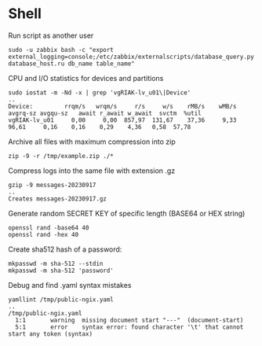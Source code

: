 # Shell
Run script as another user
````
sudo -u zabbix bash -c "export external_logging=console;/etc/zabbix/externalscripts/database_query.py database_host.ru db_name table_name"
````
CPU and I/O statistics for devices and partitions
````
sudo iostat -m -Nd -x | grep 'vgRIAK-lv_u01\|Device'
..
Device:         rrqm/s   wrqm/s     r/s     w/s    rMB/s    wMB/s avgrq-sz avgqu-sz   await r_await w_await  svctm  %util
vgRIAK-lv_u01     0,00     0,00  857,97  131,67    37,36     9,33    96,61     0,16    0,16    0,29    4,36   0,58  57,78
````
Archive all files with maximum compression into zip
````
zip -9 -r /tmp/example.zip ./*
````
Compress logs into the same file with extension .gz
````
gzip -9 messages-20230917
..
Creates messages-20230917.gz
````
Generate random SECRET KEY of specific length (BASE64 or HEX string)
````
openssl rand -base64 40
openssl rand -hex 40
````
Create sha512 hash of a password:
`````
mkpasswd -m sha-512 --stdin
mkpasswd -m sha-512 'password'
`````
Debug and find .yaml syntax mistakes
````
yamllint /tmp/public-ngix.yaml
.. 
/tmp/public-ngix.yaml
  1:1       warning  missing document start "---"  (document-start)
  5:1       error    syntax error: found character '\t' that cannot start any token (syntax)
````
